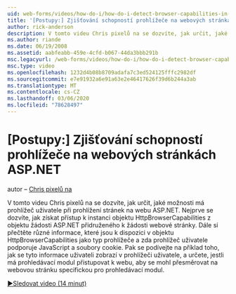 ```yaml
---
uid: web-forms/videos/how-do-i/how-do-i-detect-browser-capabilities-in-aspnet-web-pages
title: '[Postupy:] Zjišťování schopností prohlížeče na webových stránkách ASP.NET | Microsoft Docs'
author: rick-anderson
description: V tomto videu Chris pixelů na se dozvíte, jak určit, jaké možnosti má prohlížeč uživatele při prohlížení stránek na webu ASP.NET. Nejdřív se dozvíte, jak ACC...
ms.author: riande
ms.date: 06/19/2008
ms.assetid: aabfeabb-459e-4cfd-b067-44da3bbb291b
msc.legacyurl: /web-forms/videos/how-do-i/how-do-i-detect-browser-capabilities-in-aspnet-web-pages
msc.type: video
ms.openlocfilehash: 1232d4b08b8709adafa7c3ed524125fffc2982df
ms.sourcegitcommit: e7e91932a6e91a63e2e46417626f39d6b244a3ab
ms.translationtype: MT
ms.contentlocale: cs-CZ
ms.lasthandoff: 03/06/2020
ms.locfileid: "78628497"
---
```

# <a name="how-do-i-detect-browser-capabilities-in-aspnet-web-pages"></a>[Postupy:] Zjišťování schopností prohlížeče na webových stránkách ASP.NET

autor – [Chris pixelů na](https://twitter.com/chrispels)

V tomto videu Chris pixelů na se dozvíte, jak určit, jaké možnosti má prohlížeč uživatele při prohlížení stránek na webu ASP.NET. Nejprve se dozvíte, jak získat přístup k instanci objektu HttpBrowserCapabilities z objektu žádosti ASP.NET přidruženého k žádosti webové stránky. Dále si přečtěte různé informace, které jsou k dispozici v objektu HttpBrowserCapabilities jako typ prohlížeče a zda prohlížeč uživatele podporuje JavaScript a soubory cookie. Pak se podívejte na příklad toho, jak se tyto informace uživateli zobrazí v prohlížeči uživatele, a určete, jestli má prohledávací modul přistupovat k webu, aby se mohl přesměrovat na webovou stránku specifickou pro prohledávací modul.

[&#9654;Sledovat video (14 minut)](https://channel9.msdn.com/Blogs/ASP-NET-Site-Videos/how-do-i-detect-browser-capabilities-in-aspnet-web-pages)
